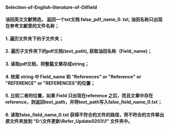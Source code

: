 #### Selection-of-English-literature-of-Oilfield
#### 油田英文文献筛选， 返回一个txt文档  false_pdf_name_0. txt, 油田名称只出现在参考文献里的文件名称；
#### 1.  遍历文件夹下的子文件夹；
#### 2.  遍历子文件夹下的pdf文档(text_path), 获取油田名称（Field_name)；
#### 3.  读取pdf文档，将整篇文章存成string；
#### 4.  检索 string 中 Field_name 和 “References" or "Reference" or "REFERENCE" or "REFERENCES"的位置；
#### 5.  比较二者的位置，如果 Field 只出现在reference 之后，而且文章中存在reference，则返回text_path，并将text_path写入false_field_name_0.txt；
#### 6.  读取false_field_name_0.txt 获得不符合的文件的路径，将不符合的文件移出原文件夹放到 “D:\文件更新\Refer_Update0203\1” 文件夹中。
